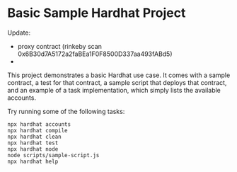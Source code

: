# Basic Sample Hardhat Project
Update:
- proxy contract (rinkeby scan 0x6B30d7A5172a2faBEa1F0F8500D337aa493fABd5)
- 
This project demonstrates a basic Hardhat use case. It comes with a sample contract, a test for that contract, a sample script that deploys that contract, and an example of a task implementation, which simply lists the available accounts.

Try running some of the following tasks:

```shell
npx hardhat accounts
npx hardhat compile
npx hardhat clean
npx hardhat test
npx hardhat node
node scripts/sample-script.js
npx hardhat help
```
